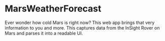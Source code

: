 # MarsWeatherForecast
Ever wonder how cold Mars is right now? This web app brings that very information to you and more. This captures data from the InSight Rover on Mars and parses it into a readable UI.
